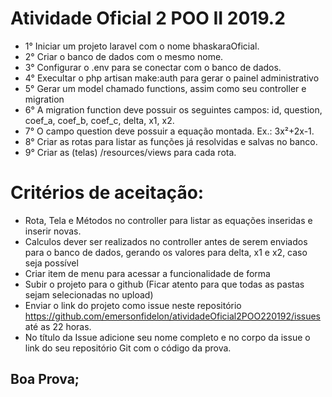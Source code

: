 # Atividade Oficial 2 POO II 2019.2

- 1° Iniciar um projeto laravel com o nome bhaskaraOficial.
- 2° Criar o banco de dados com o mesmo nome.
- 3° Configurar o .env para se conectar com o banco de dados.
- 4° Execultar o php artisan make:auth para gerar o painel administrativo
- 5° Gerar um model chamado functions, assim como seu controller e migration
- 6° A migration function deve possuir os seguintes campos: id, question, coef_a, coef_b, coef_c, delta, x1, x2.
- 7° O campo question deve possuir a equação montada. Ex.: 3x²+2x-1.
- 8° Criar as rotas para listar as funções já resolvidas e salvas no banco.
- 9° Criar as (telas) /resources/views para cada rota.

# Critérios de aceitação:

- Rota, Tela e Métodos no controller para listar as equações inseridas e inserir novas.
- Calculos dever ser realizados no controller antes de serem enviados para o banco de dados, gerando os valores para delta, x1 e x2, caso seja possível
- Criar item de menu para acessar a funcionalidade de forma 
- Subir o projeto para o github (Ficar atento para que todas as pastas sejam selecionadas no upload)
- Enviar o link do projeto como issue neste repositório https://github.com/emersonfidelon/atividadeOficial2POO220192/issues até as 22 horas.
- No título da Issue adicione seu nome completo e no corpo da issue o link do seu repositório Git com o código da prova. 

## Boa Prova;
